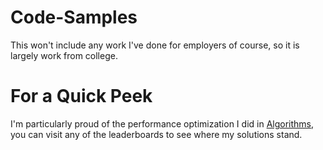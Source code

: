 # Code-Samples
This won't include any work I've done for employers of course, so it is largely work from college.

# For a Quick Peek
I'm particularly proud of the performance optimization I did in [Algorithms](https://github.com/ggstrader/Code-Samples/tree/main/Algorithms), you can visit any of the leaderboards to see where my solutions stand.
